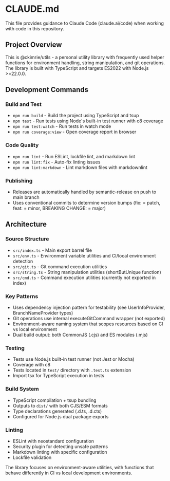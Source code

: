 # CLAUDE.md

This file provides guidance to Claude Code (claude.ai/code) when working with code in this repository.

## Project Overview

This is @ckimrie/utils - a personal utility library with frequently used helper functions for environment handling, string manipulation, and git operations. The library is built with TypeScript and targets ES2022 with Node.js >=22.0.0.

## Development Commands

### Build and Test

- `npm run build` - Build the project using TypeScript and tsup
- `npm test` - Run tests using Node's built-in test runner with c8 coverage
- `npm run test:watch` - Run tests in watch mode
- `npm run coverage:view` - Open coverage report in browser

### Code Quality

- `npm run lint` - Run ESLint, lockfile lint, and markdown lint
- `npm run lint:fix` - Auto-fix linting issues
- `npm run lint:markdown` - Lint markdown files with markdownlint

### Publishing

- Releases are automatically handled by semantic-release on push to main branch
- Uses conventional commits to determine version bumps (fix: = patch, feat: = minor, BREAKING CHANGE: = major)

## Architecture

### Source Structure

- `src/index.ts` - Main export barrel file
- `src/env.ts` - Environment variable utilities and CI/local environment detection
- `src/git.ts` - Git command execution utilities
- `src/string.ts` - String manipulation utilities (shortButUnique function)
- `src/cmd.ts` - Command execution utilities (currently not exported in index)

### Key Patterns

- Uses dependency injection pattern for testability (see UserInfoProvider, BranchNameProvider types)
- Git operations use internal executeGitCommand wrapper (not exported)
- Environment-aware naming system that scopes resources based on CI vs local environment
- Dual build output: both CommonJS (.cjs) and ES modules (.mjs)

### Testing

- Tests use Node.js built-in test runner (not Jest or Mocha)
- Coverage with c8
- Tests located in `test/` directory with `.test.ts` extension
- Import tsx for TypeScript execution in tests

### Build System

- TypeScript compilation + tsup bundling
- Outputs to `dist/` with both CJS/ESM formats
- Type declarations generated (.d.ts, .d.cts)
- Configured for Node.js dual package exports

### Linting

- ESLint with neostandard configuration
- Security plugin for detecting unsafe patterns
- Markdown linting with specific configuration
- Lockfile validation

The library focuses on environment-aware utilities, with functions that behave differently in CI vs local development environments.
